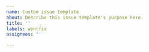 ```yaml
---
name: Custom issue template
about: Describe this issue template's purpose here.
title: ''
labels: wontfix
assignees: ''

---
```



